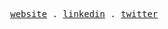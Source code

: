 <p align="center">
  <samp>
    <a href="https://palharez.dev">website</a> .
    <a href="https://www.linkedin.com/in/eduardopalhares/">linkedin</a> .
    <a href="https://twitter.com/palharez_">twitter</a>
  </samp>
</p>